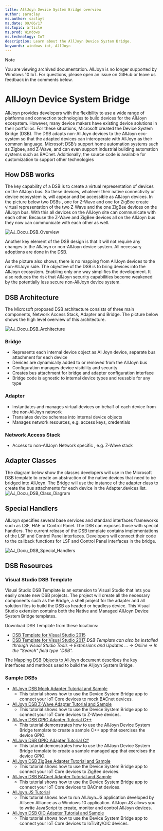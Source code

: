 ```yaml
---
title: AllJoyn Device System Bridge overview
author: saraclay
ms.author: saclayt
ms.date: 09/06/17
ms.topic: article
ms.prod: Windows
ms.technology: IoT
description: Learn about the AllJoyn Device System Bridge.
keywords: windows iot, AllJoyn
---
```


> [!NOTE]
> You are viewing archived documentation. AllJoyn is no longer supported by Windows 10 IoT. For questions, please open an issue on GitHub or leave us feedback in the comments below.

# AllJoyn Device System Bridge

AllJoyn provides developers with the flexibility to use a wide range of platforms and connection technologies to build  devices for the AllJoyn ecosystem.  However, many device makers have existing device solutions in their portfolios. For these situations, Microsoft created the Device System Bridge (DSB). The DSB adapts non-AllJoyn devices to the AllJoyn eco-system so that the adapted devices can interoperate with AllJoyn as their common language. Microsoft DSB’s support home automation systems such as Zigbee, and Z-Wave, and can even support industrial building automation systems such as BACnet.  Additionally, the source code is available for customization to support other technologies

## How DSB works

The key capability of a DSB is to create a virtual representation of devices on the AllJoyn bus. So these devices, whatever their native connectivity or device ecosystem is, will appear and be accessible as AllJoyn devices. In the picture below two DSBs , one for Z-Wave and one for ZigBee create virtual representation of the two Z-Wave and the one ZigBee devices on the AllJoyn bus. With this all devices on the AllJoyn site can communicate with each other. Because the Z-Wave and ZigBee devices all on the AllJoyn bus they now can communicate with each other as well.

![AJ_Docu_DSB_Overview](../media/AllJoyn/AJ_Docu_DSB_Overview.png)

Another key element of the DSB design is that it will not require any changes to the AllJoyn or non-AllJoyn device system. All necessary adoptions are done in the DSB.

As the picture also shows, there is no mapping from AllJoyn devices to the non-AllJoyn side. The objective of the DSB is to bring devices into the AllJoyn ecosystem. Enabling only one way simplifies the development. It also reduces the risk that AllJoyn security capabilities become weakened by the potentially less secure non-AllJoyn device system.

## DSB Architecture

The Microsoft proposed DSB architecture consists of three main components, Network Access Stack, Adapter and Bridge. The picture below shows the high level overview of this architecture.

![AJ_Docu_DSB_Architecture](../media/AllJoyn/AJ_Docu_DSB_Architecture.png)

### Bridge
* Represents each internal device object as AllJoyn device, separate bus attachment for each device
* Devices are dynamically added to or removed from the AllJoyn bus
* Configuration manages device visibility and security
* Creates bus attachment for bridge and adapter configuration interface
* Bridge code is agnostic to internal device types and reusable for any type

### Adapter
* Instantiates and manages virtual devices on behalf of each device from the non-AllJoyn network
* Translates device schemas into internal device objects
* Manages network resources, e.g. access keys, credentials

### Network Access Stack
* Access to non-AllJoyn Network specific , e.g. Z-Wave stack

## Adapter Classes

The diagram below show the classes developers will use in the Microsoft DSB template to create an abstraction of the native devices that need to be bridged into AllJoyn. The Bridge will use the instance of the adapter class to create the bus attachments for each device in the Adapter.devices list.
![AJ_Docu_DSB_Class_Diagram](../media/AllJoyn/AJ_Docu_DSB_Class_Diagram.png)

## Special Handlers

AllJoyn specifies several base services and standard interfaces frameworks such as LSF, HAE or Control Panel. The DSB can exposes those with special handlers. The current release of the DSB template contains implementations of the LSF and Control Panel interfaces. Developers will connect their code to the callback functions for LSF and Control Panel interfaces in the bridge.

![AJ_Docu_DSB_Special_Handlers](../media/AllJoyn/AJ_Docu_DSB_Special_Handlers.png)

## DSB Resources

### Visual Studio DSB Template

Visual Studio DSB Template is an extension to Visual Studio that lets you easily create new DSB projects. The project will create all the necessary components such as the Bridge, a shell project for the adapter and all solution files to build the DSB as headed or headless device. This Visual Studio extension contains both the Native and Managed AllJoyn Device System Bridge templates.

Download DSB Template from these locations:

* [DSB Template for Visual Studio 2015](https://visualstudiogallery.msdn.microsoft.com/aea0b437-ef07-42e3-bd88-8c7f906d5da8)
* [DSB Template for Visual Studio 2017](https://marketplace.visualstudio.com/vsgallery/c5f52768-8df7-42ff-b84e-d66d3d22fb50)
_DSB Template can also be installed through Visual Studio Tools -> Extensions and Updates … -> Online -> In the "Search" field type "DSB"._

The [Mapping DSB Objects to AllJoyn](AlljoynDsbApiGuide.md) document describes the key interfaces and methods used to build the Alljoyn System Bridge.

### Sample DSBs

* [AllJoyn DSB Mock Adapter Tutorial and Sample](https://developer.microsoft.com/en-us/windows/iot/samples/alljoynmockadapter)
  * This tutorial shows how to use the Device System Bridge app to connect your  IoT Core devices to mock BACnet devices.
* [AllJoyn DSB Z-Wave Adapter Tutorial and Sample](https://developer.microsoft.com/en-us/windows/iot/samples/zwaveadapter)
  * This tutorial shows how to use the Device System Bridge app to connect your  IoT Core devices to Z-Wave devices.
* [AllJoyn DSB GPIO Adapter Tutorial C++](https://developer.microsoft.com/en-us/windows/iot/samples/alljoyndsb)
  * This tutorial demonstrates how to use the AllJoyn Device System Bridge template to create a sample C++ app that exercises the device GPIO.
* [AllJoyn DSB GPIO Adapter Tutorial C#](https://developer.microsoft.com/en-us/windows/iot/samples/alljoyndsbcs)
  * This tutorial demonstrates how to use the AllJoyn Device System Bridge template to create a sample managed app that exercises the device GPIO.
* [AllJoyn DSB ZigBee Adapter Tutorial and Sample](https://developer.microsoft.com/en-us/windows/iot/samples/ZigBeeAdapter)
  * This tutorial shows how to use the Device System Bridge app to connect your IoT Core devices to ZigBee devices.
* [AllJoyn DSB BACnet Adapter Tutorial and Sample](https://developer.microsoft.com/en-us/windows/iot/samples/BACnetAdapter)
  * This tutorial shows how to use the Device System Bridge app to connect your IoT Core devices to BACnet devices.
* [AllJoyn.JS Tutorial](https://developer.microsoft.com/en-us/windows/iot/samples/AllJoynJS)
  * This tutorial shows how to run AllJoyn.JS application developed by Allseen Alliance as a Windows 10 application. AllJoyn.JS allows you to write JavaScript to create, monitor and control AllJoyn devices.
* [AllJoyn DSB OIC Adapter Tutorial and Sample](https://developer.microsoft.com/en-us/windows/iot/samples/OICAdapter)
  * This tutorial shows how to use the Device System Bridge app to connect your  IoT Core devices to IoTivity/OIC devices.
